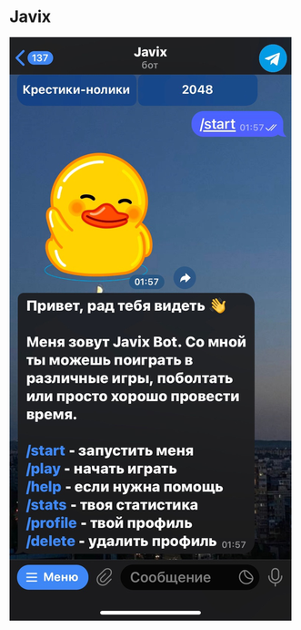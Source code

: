 # Javix
![Screenshot of a comment on a GitHub issue showing an image, added in the Markdown, of an Octocat smiling and raising a tentacle.](https://github.com/h0riz4n/Javix/blob/main/f0znzTTw8F8.jpg)

